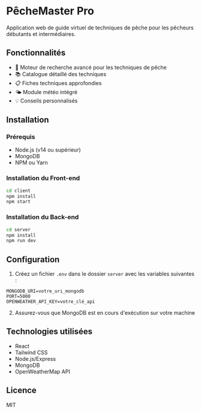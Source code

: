 # PêcheMaster Pro

Application web de guide virtuel de techniques de pêche pour les pêcheurs débutants et intermédiaires.

## Fonctionnalités

- 🎣 Moteur de recherche avancé pour les techniques de pêche
- 📚 Catalogue détaillé des techniques
- 📋 Fiches techniques approfondies
- 🌤 Module météo intégré
- 💡 Conseils personnalisés

## Installation

### Prérequis

- Node.js (v14 ou supérieur)
- MongoDB
- NPM ou Yarn

### Installation du Front-end

```bash
cd client
npm install
npm start
```

### Installation du Back-end

```bash
cd server
npm install
npm run dev
```

## Configuration

1. Créez un fichier `.env` dans le dossier `server` avec les variables suivantes :
```
MONGODB_URI=votre_uri_mongodb
PORT=5000
OPENWEATHER_API_KEY=votre_clé_api
```

2. Assurez-vous que MongoDB est en cours d'exécution sur votre machine

## Technologies utilisées

- React
- Tailwind CSS
- Node.js/Express
- MongoDB
- OpenWeatherMap API

## Licence

MIT

